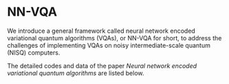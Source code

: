 # NN-VQA


We introduce a general framework called neural network encoded variational quantum algorithms (VQAs), or NN-VQA for short, to address the challenges of implementing VQAs on noisy intermediate-scale quantum (NISQ) computers.

The detailed codes and data of the paper *Neural network encoded variational quantum algorithms* are listed below.
